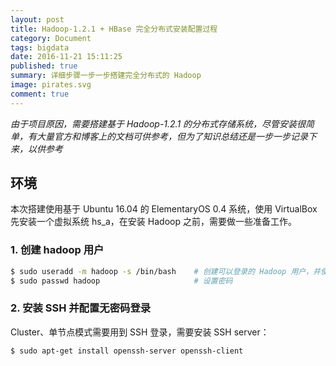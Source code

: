 ```yaml
---
layout: post
title: Hadoop-1.2.1 + HBase 完全分布式安装配置过程
category: Document
tags: bigdata
date: 2016-11-21 15:11:25
published: true
summary: 详细步骤一步一步搭建完全分布式的 Hadoop 
image: pirates.svg
comment: true 
---
```


*由于项目原因，需要搭建基于 Hadoop-1.2.1 的分布式存储系统，尽管安装很简单，有大量官方和博客上的文档可供参考，但为了知识总结还是一步一步记录下来，以供参考*

## 环境

本次搭建使用基于 Ubuntu 16.04 的 ElementaryOS 0.4 系统，使用 VirtualBox 先安装一个虚拟系统 hs_a，在安装 Hadoop 之前，需要做一些准备工作。

### 1. 创建 hadoop 用户

```sh
$ sudo useradd -m hadoop -s /bin/bash    # 创建可以登录的 Hadoop 用户，并使用 /bin/bash 做为 shell。
$ sudo passwd hadoop                     # 设置密码
```

### 2. 安装 SSH 并配置无密码登录

Cluster、单节点模式需要用到 SSH 登录，需要安装 SSH server：

```sh
$ sudo apt-get install openssh-server openssh-client
```
